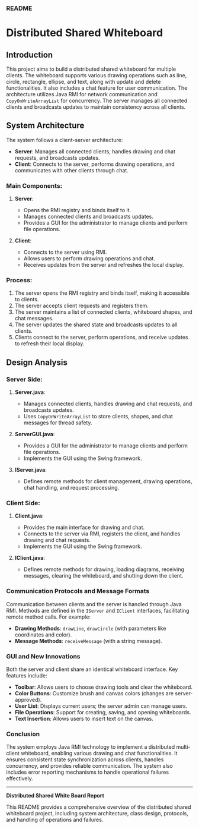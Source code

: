 ### README

# Distributed Shared Whiteboard

## Introduction

This project aims to build a distributed shared whiteboard for multiple clients. The whiteboard supports various drawing operations such as line, circle, rectangle, ellipse, and text, along with update and delete functionalities. It also includes a chat feature for user communication. The architecture utilizes Java RMI for network communication and `CopyOnWriteArrayList` for concurrency. The server manages all connected clients and broadcasts updates to maintain consistency across all clients.

## System Architecture

The system follows a client-server architecture:
- **Server**: Manages all connected clients, handles drawing and chat requests, and broadcasts updates.
- **Client**: Connects to the server, performs drawing operations, and communicates with other clients through chat.

### Main Components:
1. **Server**: 
   - Opens the RMI registry and binds itself to it.
   - Manages connected clients and broadcasts updates.
   - Provides a GUI for the administrator to manage clients and perform file operations.
   
2. **Client**:
   - Connects to the server using RMI.
   - Allows users to perform drawing operations and chat.
   - Receives updates from the server and refreshes the local display.

### Process:
1. The server opens the RMI registry and binds itself, making it accessible to clients.
2. The server accepts client requests and registers them.
3. The server maintains a list of connected clients, whiteboard shapes, and chat messages.
4. The server updates the shared state and broadcasts updates to all clients.
5. Clients connect to the server, perform operations, and receive updates to refresh their local display.

## Design Analysis

### Server Side:
1. **Server.java**:
   - Manages connected clients, handles drawing and chat requests, and broadcasts updates.
   - Uses `CopyOnWriteArrayList` to store clients, shapes, and chat messages for thread safety.

2. **ServerGUI.java**:
   - Provides a GUI for the administrator to manage clients and perform file operations.
   - Implements the GUI using the Swing framework.

3. **IServer.java**:
   - Defines remote methods for client management, drawing operations, chat handling, and request processing.

### Client Side:
1. **Client.java**:
   - Provides the main interface for drawing and chat.
   - Connects to the server via RMI, registers the client, and handles drawing and chat requests.
   - Implements the GUI using the Swing framework.

2. **IClient.java**:
   - Defines remote methods for drawing, loading diagrams, receiving messages, clearing the whiteboard, and shutting down the client.

### Communication Protocols and Message Formats

Communication between clients and the server is handled through Java RMI. Methods are defined in the `IServer` and `IClient` interfaces, facilitating remote method calls. For example:
- **Drawing Methods**: `drawLine`, `drawCircle` (with parameters like coordinates and color).
- **Message Methods**: `receiveMessage` (with a string message).

### GUI and New Innovations

Both the server and client share an identical whiteboard interface. Key features include:
- **Toolbar**: Allows users to choose drawing tools and clear the whiteboard.
- **Color Buttons**: Customize brush and canvas colors (changes are server-approved).
- **User List**: Displays current users; the server admin can manage users.
- **File Operations**: Support for creating, saving, and opening whiteboards.
- **Text Insertion**: Allows users to insert text on the canvas.

### Conclusion

The system employs Java RMI technology to implement a distributed multi-client whiteboard, enabling various drawing and chat functionalities. It ensures consistent state synchronization across clients, handles concurrency, and provides reliable communication. The system also includes error reporting mechanisms to handle operational failures effectively.

---

**Distributed Shared White Board Report** 

This README provides a comprehensive overview of the distributed shared whiteboard project, including system architecture, class design, protocols, and handling of operations and failures.
